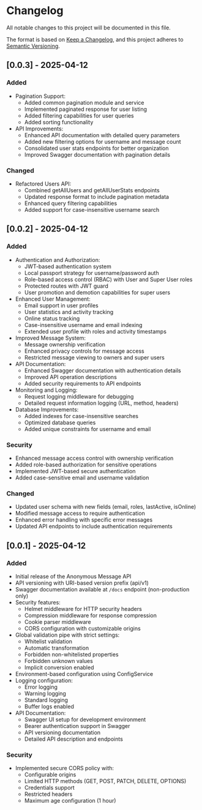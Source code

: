 # Changelog

All notable changes to this project will be documented in this file.

The format is based on [Keep a Changelog](https://keepachangelog.com/en/1.0.0/),
and this project adheres to [Semantic Versioning](https://semver.org/spec/v2.0.0.html).

## [0.0.3] - 2025-04-12

### Added

- Pagination Support:
  - Added common pagination module and service
  - Implemented paginated response for user listing
  - Added filtering capabilities for user queries
  - Added sorting functionality
- API Improvements:
  - Enhanced API documentation with detailed query parameters
  - Added new filtering options for username and message count
  - Consolidated user stats endpoints for better organization
  - Improved Swagger documentation with pagination details

### Changed

- Refactored Users API:
  - Combined getAllUsers and getAllUserStats endpoints
  - Updated response format to include pagination metadata
  - Enhanced query filtering capabilities
  - Added support for case-insensitive username search

## [0.0.2] - 2025-04-12

### Added

- Authentication and Authorization:
  - JWT-based authentication system
  - Local passport strategy for username/password auth
  - Role-based access control (RBAC) with User and Super User roles
  - Protected routes with JWT guard
  - User promotion and demotion capabilities for super users
- Enhanced User Management:
  - Email support in user profiles
  - User statistics and activity tracking
  - Online status tracking
  - Case-insensitive username and email indexing
  - Extended user profile with roles and activity timestamps
- Improved Message System:
  - Message ownership verification
  - Enhanced privacy controls for message access
  - Restricted message viewing to owners and super users
- API Documentation:
  - Enhanced Swagger documentation with authentication details
  - Improved API operation descriptions
  - Added security requirements to API endpoints
- Monitoring and Logging:
  - Request logging middleware for debugging
  - Detailed request information logging (URL, method, headers)
- Database Improvements:
  - Added indexes for case-insensitive searches
  - Optimized database queries
  - Added unique constraints for username and email

### Security

- Enhanced message access control with ownership verification
- Added role-based authorization for sensitive operations
- Implemented JWT-based secure authentication
- Added case-sensitive email and username validation

### Changed

- Updated user schema with new fields (email, roles, lastActive, isOnline)
- Modified message access to require authentication
- Enhanced error handling with specific error messages
- Updated API endpoints to include authentication requirements

## [0.0.1] - 2025-04-12

### Added

- Initial release of the Anonymous Message API
- API versioning with URI-based version prefix (api/v1)
- Swagger documentation available at `/docs` endpoint (non-production only)
- Security features:
  - Helmet middleware for HTTP security headers
  - Compression middleware for response compression
  - Cookie parser middleware
  - CORS configuration with customizable origins
- Global validation pipe with strict settings:
  - Whitelist validation
  - Automatic transformation
  - Forbidden non-whitelisted properties
  - Forbidden unknown values
  - Implicit conversion enabled
- Environment-based configuration using ConfigService
- Logging configuration:
  - Error logging
  - Warning logging
  - Standard logging
  - Buffer logs enabled
- API Documentation:
  - Swagger UI setup for development environment
  - Bearer authentication support in Swagger
  - API versioning documentation
  - Detailed API description and endpoints

### Security

- Implemented secure CORS policy with:
  - Configurable origins
  - Limited HTTP methods (GET, POST, PATCH, DELETE, OPTIONS)
  - Credentials support
  - Restricted headers
  - Maximum age configuration (1 hour)

